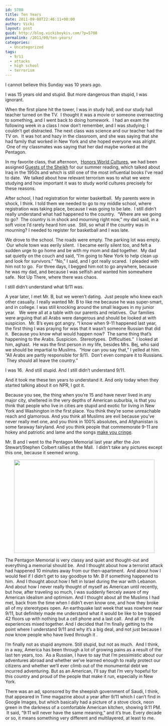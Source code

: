 ```yaml
---
id: 5708
title: Ten Years
date: 2011-09-08T22:46:11+00:00
author: Vicki
layout: post
guid: http://blog.vickiboykis.com/?p=5708
permalink: /2011/09/ten-years/
categories:
  - Uncategorized
tags:
  - 9/11
  - attacks
  - high school
  - terrorism
---
```

I cannot believe this Sunday was 10 years ago.

I was 15 years old and stupid. But more dangerous than stupid, I was ignorant.

When the first plane hit the tower, I was in study hall, and our study hall teacher turned on the TV.  I thought it was a movie or someone overreacting to something, and I went back to doing homework.  I had an exam the following week in a class I now don&#8217;t remember, and I was studying; I couldn&#8217;t get distracted. The next class was science and our teacher had the TV on.  It was hot and hazy in the classroom, and she was saying that she had family that worked in New York and she hoped everyone was alright.  One of my classmates was saying that her dad maybe worked at the Pentagon.

In my favorite class, that afternoon,  <a href="http://blog.vickiboykis.com/2010/01/19/mrs-bej-and-bellydancing-after-the-saudi-arabian-embassy/" target="_blank">Honors World Cultures</a>, we had been assigned <a href="http://www.amazon.com/Guests-Sheik-Ethnography-Iraqi-Village/dp/0385014856" target="_blank">Guests of the Sheikh</a> for our summer reading, which talked about Iraq in the 1950s and which is still one of the most influential books I&#8217;ve read to date.  We talked about how relevant terrorism was to what we were studying and how important it was to study world cultures precisely for these reasons.

After school, I had registration for winter basketball.  My parents were in shock, I think. I told them we needed to go to my middle school, where registration was taking place, because I was going to be late.  I still didn&#8217;t really understand what had happened to the country.  &#8220;Where are we going to go?  The country is in shock and mourning right now,&#8221; my dad said, in a soft voice I&#8217;d rarely heard him use.  Still, so what if the country was in mourning? I needed to register for basketball and I was late.

We drove to the school. The roads were empty. The parking lot was empty.  Our whole town was eerily silent.  I became eerily silent too, and felt a sudden urge to go home and be with my mom and dad together.  My dad sat quietly on the couch and said, &#8220;I&#8217;m going to New York to help clean up and look for survivors.&#8221; &#8220;No,&#8221; I said, and I got really scared.  I pleaded with him not to go.  For three days, I begged him not to go anywhere, because he was my dad, and because I was selfish and wanted him somewhere safe.  Not Up There, where there was chaos.

I still didn&#8217;t understand what 9/11 was.

A year later, I met Mr. B, but we weren&#8217;t dating.  Just people who knew each other casually. I really wanted Mr. B to like me because he was super-smart, and in college. I was still knocking around the small leagues in my junior year.   We were all at a table with our parents and relatives.  Our families were arguing that all Arabs were dangerous and should be looked at with suspicion.  Mr. B&#8217;s eyes got angry. &#8220;I know when 9-11 happened last year, the first thing I was praying for was that it wasn&#8217;t someone Russian that did it.  Because you know what would happen now?  The same thing that&#8217;s happening to the Arabs. Suspicion.  Stereotypes.  Difficulties.&#8221;  I looked at him, aghast.  He was the first person in my life, besides Mrs. Bej, who said we should be impartial to Muslims.  &#8220;How can you say that,&#8221; I yelled at him. &#8220;All Arabs are partly responsible for 9/11.  Don&#8217;t even compare it to Russians.  They should all leave the country.&#8221;

I was 16.  And still stupid. And I still didn&#8217;t understand 9/11.

And it took me these ten years to understand it. And only today when they started talking about it on NPR, I got it.

Because you see, the thing when you&#8217;re 15 and have never lived in any major city, sheltered in the very depths of American suburbia, is that you think that people who live in cities are stupid and exotic for living in New York and Washington in the first place. You think they&#8217;re some unreachable reach and glamorous. And you think all Muslims are evil because you&#8217;ve never really met one, and you think in 100% absolutes, and Afghanistan is some faraway fairyland. And you think people that commemorate 9-11 are hokey and patriotic and lame and the songs <a href="http://www.youtube.com/watch?v=8ZZf619DIpo" target="_blank">make you cringe</a>.

Mr. B and I went to the Pentagon Memorial last year after the Jon Stewart/Stephen Colbert rallies at the Mall.  I didn&#8217;t take any pictures except this one, because it seemed wrong.

<p style="text-align: center;">
  <a href="http://blog.vickiboykis.com/wp-content/uploads/2011/09/DSC_0096.jpg"><img class="aligncenter size-full wp-image-5709" title="DSC_0096" src="http://blog.vickiboykis.com/wp-content/uploads/2011/09/DSC_0096.jpg" alt="" width="448" height="298" /></a>
</p>

<p style="text-align: left;">
  The Pentagon Memorial is very classy and quiet and thought-out and everything a memorial should be.  And I thought about how a terrorist attack had happened 10 minutes away from our then-apartment.  And about how I would feel if I didn&#8217;t get to say goodbye to Mr. B if something happened to him.  And I thought about how I felt in Israel during the war with Lebanon. And about how I never really thought of myself as American until recently, but how, after traveling so much, I was suddenly fiercely aware of my American idealism and optimism. And I thought about all the Muslims I had met, back from the time when I didn&#8217;t even know one, and how they broke all of my stereotypes open. An earthquake last week that was nowhere near 9/11, but definitely made me understand what it would be like to be trapped 42 floors up with nothing but a cell phone and a last call.  And all my life experiences mixed together. And I decided that I&#8217;m finally getting to the point where I understand 9/11 and why it&#8217;s a big deal, and not just because I now know people who have lived through it .
</p>

<p style="text-align: left;">
  I&#8217;m finally not as stupid anymore. Still stupid, but not as much.  And I think, in a way, America has been through a lot of growing pains as a result of the last ten years, too.  As a Russian, I have to say that I&#8217;m pessimistic about our adventures abroad and whether we&#8217;ve learned enough to really protect our citizens and whether we&#8217;ll ever climb out of the monumental debt we incurred adventuring. But as an American, I&#8217;ll say that I&#8217;m very hopeful for this country and proud of the people that make it run, especially in New York.
</p>

<p style="text-align: left;">
  There was an ad, sponsored by the sheepish government of Saudi, I think, that appeared in Time magazine about a year after 9/11 which I can&#8217;t find in Google Images, but which basically had a picture of a stove clock, neon green in the darkness of a comfortable American kitchen, showing 9:11 PM.  It said, &#8220;9:11 will never have the same meaning,&#8221; and it&#8217;s true. Every decade or so, it means something very different and multilayered, at least to me.
</p>

<p style="text-align: left;">